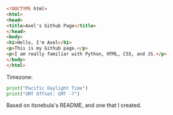 ```html
<!DOCTYPE html>
<html>
<head>
<title>Axel's Github Page</title>
</head>
<body>
<h1>Hello, I'm Axel</h1>
<p>This is my Github page.</p>
<p>I am really familiar with Python, HTML, CSS, and JS.</p>
</body>
</html>
```
Timezone:
```python
print("Pacific Daylight Time")
print("GMT Offset: GMT -7")
```
Based on itsnebula's README, and one that I created.
